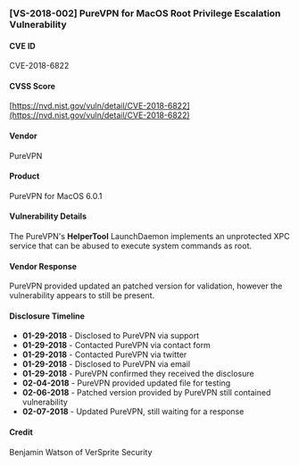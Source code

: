 
### [VS-2018-002] PureVPN for MacOS Root Privilege Escalation Vulnerability

#### CVE ID
CVE-2018-6822

#### CVSS Score
[https://nvd.nist.gov/vuln/detail/CVE-2018-6822](https://nvd.nist.gov/vuln/detail/CVE-2018-6822)
#### Vendor
PureVPN

#### Product
PureVPN for MacOS 6.0.1

#### Vulnerability Details
The PureVPN's **HelperTool** LaunchDaemon implements an unprotected XPC service that can be abused to execute system commands as root.

#### Vendor Response
PureVPN provided updated an patched version for validation, however the vulnerability appears to still be present.
 
#### Disclosure Timeline

* **01-29-2018** - Disclosed to PureVPN via support
* **01-29-2018** - Contacted PureVPN via contact form
* **01-29-2018** - Contacted PureVPN via twitter
* **01-29-2018** - Disclosed to PureVPN via email 
* **01-29-2018** - PureVPN confirmed they received the disclosure 
* **02-04-2018** - PureVPN provided updated file for testing
* **02-06-2018** - Patched version provided by PureVPN still contained vulnerability
* **02-07-2018** - Updated PureVPN, still waiting for a response

#### Credit
Benjamin Watson of VerSprite Security
